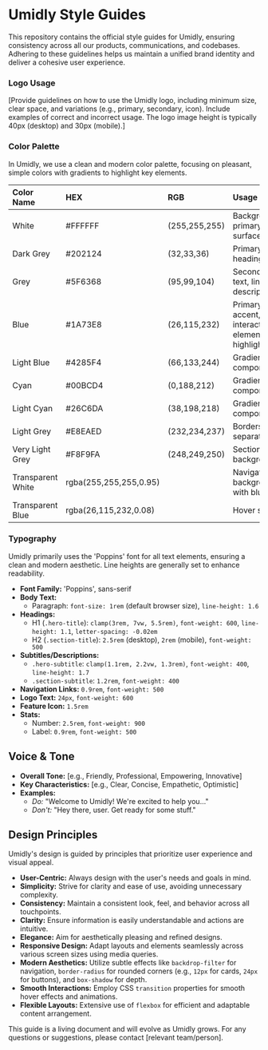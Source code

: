 # Umidly Style Guides

This repository contains the official style guides for Umidly, ensuring consistency across all our products, communications, and codebases. Adhering to these guidelines helps us maintain a unified brand identity and deliver a cohesive user experience.

### Logo Usage

[Provide guidelines on how to use the Umidly logo, including minimum size, clear space, and variations (e.g., primary, secondary, icon). Include examples of correct and incorrect usage. The logo image height is typically 40px (desktop) and 30px (mobile).]

### Color Palette

In Umidly, we use a clean and modern color palette, focusing on pleasant, simple colors with gradients to highlight key elements.

| Color Name | HEX | RGB | Usage |
| :--------- | :-- | :-- | :---- |
| White      | #FFFFFF | (255,255,255) | Backgrounds, primary surfaces |
| Dark Grey  | #202124 | (32,33,36) | Primary text, headings |
| Grey       | #5F6368 | (95,99,104) | Secondary text, links, descriptions |
| Blue       | #1A73E8 | (26,115,232) | Primary accent, interactive elements, highlights |
| Light Blue | #4285F4 | (66,133,244) | Gradient component |
| Cyan       | #00BCD4 | (0,188,212) | Gradient component |
| Light Cyan | #26C6DA | (38,198,218) | Gradient component |
| Light Grey | #E8EAED | (232,234,237) | Borders, separators |
| Very Light Grey | #F8F9FA | (248,249,250) | Section backgrounds |
| Transparent White | rgba(255,255,255,0.95) | | Navigation background with blur |
| Transparent Blue | rgba(26,115,232,0.08) | | Hover states |

### Typography

Umidly primarily uses the 'Poppins' font for all text elements, ensuring a clean and modern aesthetic. Line heights are generally set to enhance readability.

*   **Font Family:** 'Poppins', sans-serif
*   **Body Text:**
    *   Paragraph: `font-size: 1rem` (default browser size), `line-height: 1.6`
*   **Headings:**
    *   H1 (`.hero-title`): `clamp(3rem, 7vw, 5.5rem)`, `font-weight: 600`, `line-height: 1.1`, `letter-spacing: -0.02em`
    *   H2 (`.section-title`): `2.5rem` (desktop), `2rem` (mobile), `font-weight: 500`
*   **Subtitles/Descriptions:**
    *   `.hero-subtitle`: `clamp(1.1rem, 2.2vw, 1.3rem)`, `font-weight: 400`, `line-height: 1.7`
    *   `.section-subtitle`: `1.2rem`, `font-weight: 400`
*   **Navigation Links:** `0.9rem`, `font-weight: 500`
*   **Logo Text:** `24px`, `font-weight: 600`
*   **Feature Icon:** `1.5rem`
*   **Stats:**
    *   Number: `2.5rem`, `font-weight: 900`
    *   Label: `0.9rem`, `font-weight: 500`

## Voice & Tone

*   **Overall Tone:** [e.g., Friendly, Professional, Empowering, Innovative]
*   **Key Characteristics:** [e.g., Clear, Concise, Empathetic, Optimistic]
*   **Examples:**
    *   *Do:* "Welcome to Umidly! We're excited to help you..."
    *   *Don't:* "Hey there, user. Get ready for some stuff."

## Design Principles

Umidly's design is guided by principles that prioritize user experience and visual appeal.

*   **User-Centric:** Always design with the user's needs and goals in mind.
*   **Simplicity:** Strive for clarity and ease of use, avoiding unnecessary complexity.
*   **Consistency:** Maintain a consistent look, feel, and behavior across all touchpoints.
*   **Clarity:** Ensure information is easily understandable and actions are intuitive.
*   **Elegance:** Aim for aesthetically pleasing and refined designs.
*   **Responsive Design:** Adapt layouts and elements seamlessly across various screen sizes using media queries.
*   **Modern Aesthetics:** Utilize subtle effects like `backdrop-filter` for navigation, `border-radius` for rounded corners (e.g., `12px` for cards, `24px` for buttons), and `box-shadow` for depth.
*   **Smooth Interactions:** Employ CSS `transition` properties for smooth hover effects and animations.
*   **Flexible Layouts:** Extensive use of `flexbox` for efficient and adaptable content arrangement.

This guide is a living document and will evolve as Umidly grows. For any questions or suggestions, please contact [relevant team/person].